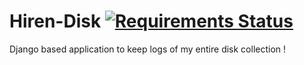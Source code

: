 Hiren-Disk [![Requirements Status](https://requires.io/github/pyprism/Hiren-Disk/requirements.png?branch=master)](https://requires.io/github/pyprism/Hiren-Disk/requirements/?branch=master)
==========
Django based application to keep logs of my entire disk collection !
